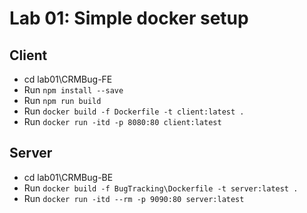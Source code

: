 # Lab 01: Simple docker setup

## Client

- cd lab01\CRMBug-FE
- Run `npm install --save`
- Run `npm run build`
- Run `docker build -f Dockerfile -t client:latest .` 
- Run `docker run -itd -p 8080:80 client:latest`

## Server

- cd lab01\CRMBug-BE
- Run `docker build -f BugTracking\Dockerfile -t server:latest .`
- Run `docker run -itd --rm -p 9090:80 server:latest`
